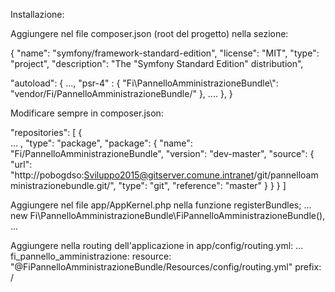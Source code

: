 Installazione:

Aggiungere nel file composer.json (root del progetto) nella sezione:

{
"name": "symfony/framework-standard-edition",
    "license": "MIT",
    "type": "project",
    "description": "The \"Symfony Standard Edition\" distribution",
    
"autoload": {
		...,
        "psr-4" : {
            "Fi\\PannelloAmministrazioneBundle\\": "vendor/Fi/PannelloAmministrazioneBundle/"
        },
        ....
    },
}    

Modificare sempre in composer.json:

"repositories": [
        {   
            ...
           ,
            "type": "package",
            "package": {
                "name": "Fi/PannelloAmministrazioneBundle",
                "version": "dev-master",
                "source": {
                    "url": "http://pobogdso:Sviluppo2015@gitserver.comune.intranet/git/pannelloamministrazionebundle.git/",
                    "type": "git",
                    "reference": "master"
                }
            }
        }
    ]


Aggiungere nel file app/AppKernel.php nella funzione registerBundles;
...
new Fi\PannelloAmministrazioneBundle\FiPannelloAmministrazioneBundle(),
...    
	
Aggiungere nella routing dell'applicazione in app/config/routing.yml:
...
fi_pannello_amministrazione:
    resource: "@FiPannelloAmministrazioneBundle/Resources/config/routing.yml"
    prefix:   /
